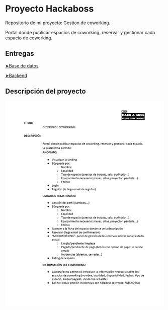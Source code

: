 
# Proyecto Hackaboss

Repositorio de mi proyecto: Gestion de coworking.

Portal donde publicar espacios de coworking, reservar y gestionar cada espacio de coworking.


## Entregas

[ ➤Base de datos](https://github.com/rubii9/ProyectoHAB/tree/master/Entregas/SQL)

[ ➤Backend](https://github.com/rubii9/ProyectoHAB/tree/master/Entregas/Back)

## Descripción del proyecto

![Documentación](/Entregas/15_Gestion_Coworking.jpg )
